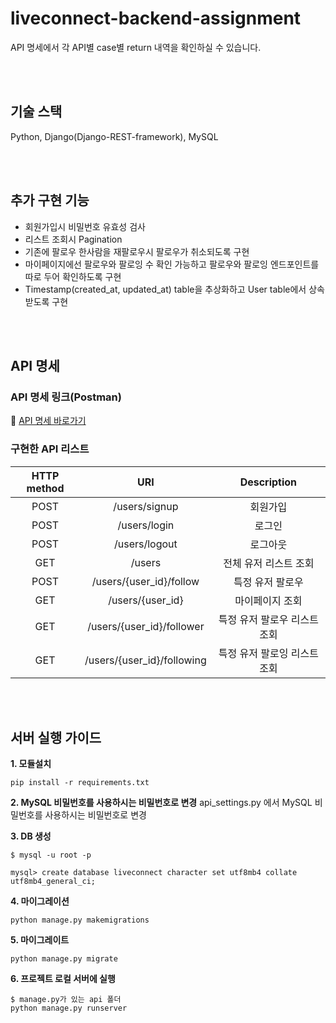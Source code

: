 # liveconnect-backend-assignment
API 명세에서 각 API별 case별 return 내역을 확인하실 수 있습니다. 

<br/> 
<br/> 

## 기술 스택
Python, Django(Django-REST-framework), MySQL

<br/> 
<br/> 

## 추가 구현 기능
- 회원가입시 비밀번호 유효성 검사
- 리스트 조회시 Pagination
- 기존에 팔로우 한사람을 재팔로우시 팔로우가 취소되도록 구현
- 마이페이지에선 팔로우와 팔로잉 수 확인 가능하고 팔로우와 팔로잉 엔드포인트를 따로 두어 확인하도록 구현
- Timestamp(created_at, updated_at) table을 추상화하고 User table에서 상속받도록 구현 

<br/> 
<br/> 

## API 명세
### API 명세 링크(Postman)
🔗 [API 명세 바로가기](https://documenter.getpostman.com/view/16450829/UUxxgUAt)

### 구현한 API 리스트


|HTTP method|URI|Description|
|:-:|:-:|:-:|
|POST|/users/signup|회원가입|
|POST|/users/login|로그인|
|POST|/users/logout|로그아웃|
|GET|/users|전체 유저 리스트 조회|
|POST|/users/{user_id}/follow|특정 유저 팔로우|
|GET|/users/{user_id}|마이페이지 조회|
|GET|/users/{user_id}/follower|특정 유저 팔로우 리스트 조회|
|GET|/users/{user_id}/following|특정 유저 팔로잉 리스트 조회|

<br/> 
<br/> 

## 서버 실행 가이드

**1. 모듈설치**
```
pip install -r requirements.txt
```
**2. MySQL 비밀번호를 사용하시는 비밀번호로 변경**
api_settings.py 에서 MySQL 비밀번호를 사용하시는 비밀번호로 변경

**3. DB 생성**
```
$ mysql -u root -p

mysql> create database liveconnect character set utf8mb4 collate utf8mb4_general_ci;
```

**4. 마이그레이션**
```
python manage.py makemigrations
```

**5. 마이그레이트**
```
python manage.py migrate
```

**6. 프로젝트 로컬 서버에 실행**
```
$ manage.py가 있는 api 폴더
python manage.py runserver
```
